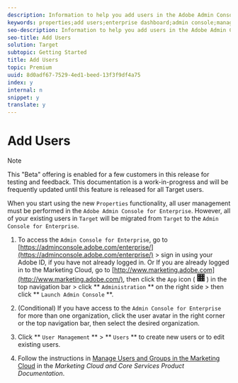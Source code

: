 ```yaml
---
description: Information to help you add users in the Adobe Admin Console for Enterprise (if necessary).
keywords: properties;add users;enterprise dashboard;admin console;manage property
seo-description: Information to help you add users in the Adobe Admin Console for Enterprise (if necessary).
seo-title: Add Users
solution: Target
subtopic: Getting Started
title: Add Users
topic: Premium
uuid: 8d0adf67-7529-4ed1-beed-13f3f9df4a75
index: y
internal: n
snippet: y
translate: y
---
```


# Add Users


>[!NOTE]
>
>This "Beta" offering is enabled for a few customers in this release for testing and feedback. This documentation is a work-in-progress and will be frequently updated until this feature is released for all Target users.


When you start using the new `Properties` functionality, all user management must be performed in the `Adobe Admin Console for Enterprise`. However, all of your existing users in `Target` will be migrated from `Target` to the `Admin Console for Enterprise`. 

1. To access the `Admin Console for Enterprise`, go to [https://adminconsole.adobe.com/enterprise/](https://adminconsole.adobe.com/enterprise/) &gt; sign in using your Adobe ID, if you have not already logged in. 
   Or
   If you are already logged in to the Marketing Cloud, go to [http://www.marketing.adobe.com](http://www.marketing.adobe.com/), then click the `App` icon (  ![](graphics/icon_mc_apps.png) ) in the top navigation bar > click ** `Administration` ** on the right side > then click ** `Launch Admin Console` **. 

1. (Conditional) If you have access to the `Admin Console for Enterprise` for more than one organization, click the user avatar in the right corner or the top navigation bar, then select the desired organization. 

1. Click ** `User Management` ** > ** `Users` ** to create new users or to edit existing users. 

1. Follow the instructions in [Manage Users and Groups in the Marketing Cloud](https://marketing.adobe.com/resources/help/en_US/mcloud/user_mgmt_admin.html) in the *Marketing Cloud and Core Services Product Documentation*. 


